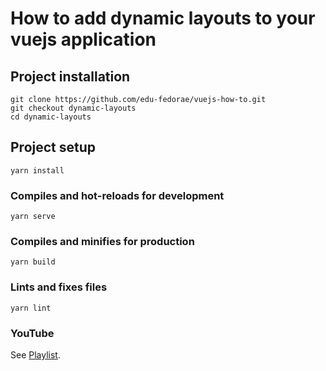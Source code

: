 # How to add dynamic layouts to your vuejs application

## Project installation
```
git clone https://github.com/edu-fedorae/vuejs-how-to.git
git checkout dynamic-layouts
cd dynamic-layouts
```

## Project setup
```
yarn install
```

### Compiles and hot-reloads for development
```
yarn serve
```

### Compiles and minifies for production
```
yarn build
```

### Lints and fixes files
```
yarn lint
```

### YouTube
See [Playlist](https://www.youtube.com/watch?v=Re7FnxBVNoA&list=PL0kQPOHhjroJ1pQID3yvB8BomL_lkizq9).
